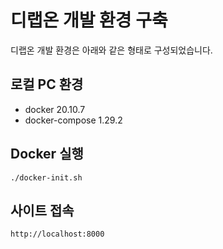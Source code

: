 # 디랩온 개발 환경 구축
디랩온 개발 환경은 아래와 같은 형태로 구성되었습니다.
## 로컬 PC 환경
* docker 20.10.7
* docker-compose 1.29.2

## Docker 실행
```
./docker-init.sh
```

## 사이트 접속
```
http://localhost:8000
```